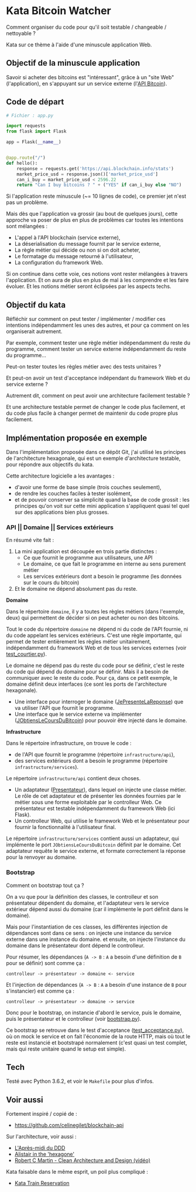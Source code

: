 # Kata Bitcoin Watcher

Comment organiser du code pour qu'il soit testable / changeable / nettoyable ?

Kata sur ce thème à l'aide d'une minuscule application Web.


## Objectif de la minuscule application

Savoir si acheter des bitcoins est "intéressant", grâce à un "site Web" (l'application), en s'appuyant sur un service externe (l'[API Bitcoin](https://api.blockchain.info/stats)).


## Code de départ

```python
# Fichier : app.py

import requests
from flask import Flask

app = Flask(__name__)


@app.route("/")
def hello():
    response = requests.get('https://api.blockchain.info/stats')
    market_price_usd = response.json()['market_price_usd']
    can_i_buy = market_price_usd < 2596.22
    return "Can I buy bitcoins ? " + ("YES" if can_i_buy else "NO")
```

Si l'application reste minuscule (~= 10 lignes de code), ce premier jet n'est pas un problème.

Mais dès que l'application va grossir (au bout de quelques jours), cette approche va poser de plus en plus de problèmes car toutes les intentions sont mélangées :

- L'appel à l'API blockchain (service externe),
- La déserialisation du message fournit par le service externe,
- La règle métier qui décide ou non si on doit acheter,
- Le formatage du message retourné à l'utilisateur,
- La configuration du framework Web.

Si on continue dans cette voie, ces notions vont rester mélangées à travers l'application. Et on aura de plus en plus de mal à les comprendre et les faire évoluer. Et les notions métier seront éclipsées par les aspects techs.


## Objectif du kata

Réfléchir sur comment on peut tester / implémenter / modifier ces intentions indépendamment les unes des autres, et pour ça comment on les organiserait autrement.

Par exemple, comment tester une règle métier indépendamment du reste du programme, comment tester un service externe indépendamment du reste du programme...

Peut-on tester toutes les règles métier avec des tests unitaires ?

Et peut-on avoir un test d'acceptance indépendant du framework Web et du service externe ?

Autrement dit, comment on peut avoir une architecture facilement testable ?

Et une architecture testable permet de changer le code plus facilement, et du code plus facile à changer permet de maintenir du code propre plus facilement.

## Implémentation proposée en exemple

Dans l'implémentation proposée dans ce dépôt Git, j'ai utilisé les principes de l'architecture hexagonale, qui est un exemple d'architecture testable, pour répondre aux objectifs du kata.

Cette architecture logicielle a les avantages :
- d'avoir une forme de base simple (trois couches seulement),
- de rendre les couches faciles à tester isolément,
- et de pouvoir conserver sa simplicité quand la base de code grossit : les principes qu'on voit sur cette mini application s'appliquent quasi tel quel sur des applications bien plus grosses.


### API || Domaine || Services extérieurs

En résumé vite fait :
1. La mini application est découpée en trois partie distinctes :
    - Ce que fournit le programme aux utilisateurs, une API
    - Le domaine, ce que fait le programme en interne au sens purement métier
    - Les services extérieurs dont a besoin le programme (les données sur le cours du bitcoin)
2. Et le domaine ne dépend absolument pas du reste.

**Domaine**

Dans le répertoire `domaine`, il y a toutes les règles métiers (dans l'exemple, deux) qui permettent de décider si on peut acheter ou non des bitcoins.

Tout le code du répertoire `domaine` ne dépend ni du code de l'API fournie, ni du code appelant les services extérieurs. C'est une règle importante, qui permet de tester entièrement les règles métier unitairement, indépendamment du framework Web et de tous les services externes (voir [test_courtier.py](test/test_courtier.py)).

Le domaine ne dépend pas du reste du code pour se définir, c'est le reste du code qui dépend du domaine pour se définir. Mais il a besoin de communiquer avec le reste du code. Pour ça, dans ce petit exemple, le domaine définit deux interfaces (ce sont les ports de l'architecture hexagonale).
- Une interface pour interroger le domaine ([JePresenteLaReponse](domaine/je_presente_la_reponse.py)) que va utiliser l'API que fournit le programme.
- Une interface que le service externe va implémenter ([JObtiensLeCoursDuBitcoin](domaine/j_obtiens_le_cours_du_bitcoin.py)) pour pouvoir être injecté dans le domaine.

**Infrastructure**

Dans le répertoire infrastructure, on trouve le code :
- de l'API que fournit le programme (répertoire `infrastructure/api`),
- des services extérieurs dont a besoin le programme (répertoire `infrastructure/services`).

Le répertoire `infrastructure/api` contient deux choses.

- Un adaptateur ([Presentateur](infrastructure/api/presentateurs/presentateur_html.py)), dans lequel on injecte une classe métier. Le rôle de cet adaptateur et de présenter les données fournies par le métier sous une forme exploitable par le controlleur Web. Ce présentateur est testable indépendamment du framework Web (ici Flask).
- Un controlleur Web, qui utilise le framework Web et le présentateur pour fournir la fonctionnalité à l'utilisateur final.

Le répertoire `infrastructure/services` contient aussi un adaptateur, qui implémente le port `JObtiensLeCoursDuBitcoin` définit par le domaine. Cet adaptateur requête le service externe, et formate correctement la réponse pour la renvoyer au domaine.


### Bootstrap

Comment on bootstrap tout ça ?

On a vu que pour la définition des classes, le controlleur et son présentateur dépendent du domaine, et l'adaptateur vers le service extérieur dépend aussi du domaine (car il implémente le port définit dans le domaine).

Mais pour l'instantiation de ces classes, les différentes injection de dépendances sont dans ce sens : on injecte une instance du service externe dans une instance du domaine. et ensuite, on injecte l'instance du domaine dans le présentateur dont dépend le controlleur.

Pour résumer, les dépendances (`A -> B` : `A` a besoin d'une définition de `B` pour se définir) sont comme ça :

`controlleur -> présentateur -> domaine <- service`

Et l'injection de dépendances (`A -> B` : `A` a besoin d'une instance de `B` pour s'instancier) est comme ça :

`controlleur -> présentateur -> domaine -> service`

Donc pour le bootstrap, on instancie d'abord le service, puis le domaine, puis le présentateur et le controlleur (voir [bootstrap.py](infrastructure/bootstrap.py)). 

Ce bootstrap se retrouve dans le test d'acceptance ([test_acceptance.py](test/test_acceptance.py)), où on mock le service et on fait l'économie de la route HTTP, mais où tout le reste est instancié et bootstrapé normalement (c'est quasi un test complet, mais qui reste unitaire quand le setup est simple).


## Tech

Testé avec Python 3.6.2, et voir le `Makefile` pour plus d'infos.


## Voir aussi

Fortement inspiré / copié de :

- <https://github.com/celinegilet/blockchain-api>

Sur l'architecture, voir aussi :

- [L'Après-midi du DDD](https://gist.github.com/sroccaserra/8681ea5fadc6a1dfb3bbeb0e4f6fe395)
- [Alistair in the 'hexagone'](https://gist.github.com/sroccaserra/d37aa6538696b5d94369ab13fbe3e63b)
- [Robert C Martin - Clean Architecture and Design (vidéo)](https://www.youtube.com/watch?v=Nsjsiz2A9mg)

Kata faisable dans le même esprit, un poil plus compliqué :

- [Kata Train Reservation](https://github.com/sroccaserra/kata-train-reservation)
